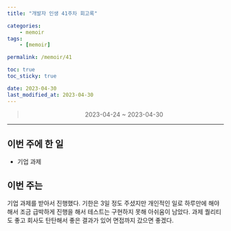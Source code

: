 ```yaml
---
title: "개발자 인생 41주차 회고록"

categories:
    - memoir
tags:
    - [memoir]

permalink: /memoir/41

toc: true
toc_sticky: true

date: 2023-04-30
last_modified_at: 2023-04-30
---
```


> <center> 2023-04-24 ~ 2023-04-30 </center>

---

## 이번 주에 한 일

- 기업 과제

## 이번 주는

기업 과제를 받아서 진행했다. 기한은 3일 정도 주셨지만 개인적인 일로 하루만에 해야해서 조금 급박하게 진행을 해서 테스트는 구현하지 못해 아쉬움이 남았다. 과제 퀄리티도 좋고 회사도 탄탄해서 좋은 결과가 있어 면접까지 갔으면 좋겠다.